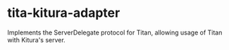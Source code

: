 # tita-kitura-adapter
Implements the ServerDelegate protocol for Titan, allowing usage of Titan with Kitura's server.
